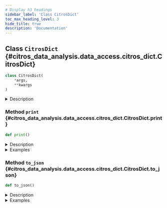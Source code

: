 ```yaml
---
# Display h3 headings
sidebar_label: 'Class CitrosDict'
toc_max_heading_level: 3
hide_title: true
description: 'Documentation'
---
```









    
## Class `CitrosDict` {#citros_data_analysis.data_access.citros_dict.CitrosDict}





```python
class CitrosDict(
    *args,
    **kwargs
)
```


<details>
  <summary>Description</summary>

Citros dictionary

CitrosDict is a dictionary-like object, that allows to print the content as a json-object.
</details>









    
### Method `print` {#citros_data_analysis.data_access.citros_dict.CitrosDict.print}




```python
def print()
```


<details>
  <summary>Description</summary>

Print content of the CitrosDict object in a 'json'-style.


</details>
<details>
  <summary>Examples</summary>

Make a CitrosDict object and print it in json-style:

```python
>>> d = da.CitrosDict({'package': 'data_analysis', 'module': 'data_access', 'object': 'CitrosDict', 'style': 'json'})
>>> d.print()
{
 'package': 'data_analysis',
 'module': 'data_access',
 'object': 'CitrosDict',
 'style': 'json'
}
```

</details>


    
### Method `to_json` {#citros_data_analysis.data_access.citros_dict.CitrosDict.to_json}




```python
def to_json()
```


<details>
  <summary>Description</summary>

Convert to json string.

#### Returns

name|type|description
--|--|--
|**```out```**|**str**|json_str

</details>
<details>
  <summary>Examples</summary>

Make a CitrosDict object, convert it to json string and print it:

```python
>>> d = da.CitrosDict({'package': 'data_analysis', 'module': 'data_access', 'object': 'CitrosDict', 'style': 'json'})
>>> print(d.to_json())
{
  "package": "data_analysis",
  "module": "data_access",
  "object": "CitrosDict",
  "style": "json"
}
```

</details>